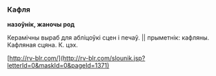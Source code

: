 ### Кафля
**назоўнік, жаночы род**

Керамічны выраб для абліцоўкі сцен і печаў. || прыметнік: кафляны. Кафляная сцяна. К. цэх.

<a rel="author">[http://rv-blr.com/](http://rv-blr.com/slounik.jsp?letterId=0&maskId=0&pageId=1371)</a>
